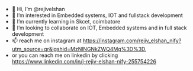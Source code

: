 - 👋 Hi, I’m @rejivelshan
- 👀 I’m interested in Embedded systems, IOT and fullstack development
- 🌱 I’m currently learning in Skcet, coimbatore
- 💞️ I’m looking to collaborate on IOT, Embedded systems and in full stack development
- 📫 reach me on instagram at https://instagram.com/rejiv_elshan_nify?utm_source=qr&igshid=MzNlNGNkZWQ4Mg%3D%3D,
-  or you can reach me on linkedin by clicking https://www.linkedin.com/in/j-rejiv-elshan-nify-255754226

